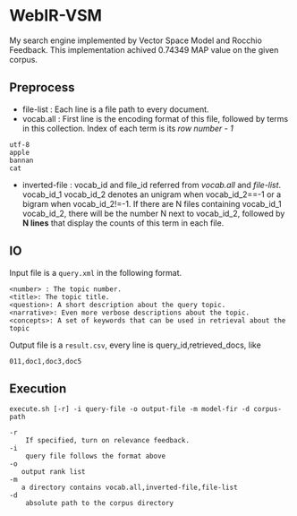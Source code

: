 # WebIR-VSM
My search engine implemented by Vector Space Model and Rocchio Feedback. This implementation achived 0.74349 MAP value on the given corpus.

## Preprocess
* file-list : Each line is a file path to every document.
* vocab.all : First line is the encoding format of this file, followed by terms in this collection. Index of each term is its *row number - 1*

```
utf-8
apple
bannan
cat
``` 
* inverted-file : vocab\_id and file\_id referred from *vocab.all* and *file-list*. vocab\_id\_1 vocab\_id\_2 denotes an unigram when vocab\_id\_2==-1 or a bigram when vocab\_id\_2!=-1. If there are N files containing vocab\_id\_1 vocab\_id\_2, there will be the number N next to vocab\_id\_2, followed by **N lines** that display the counts of this term in each file.

## IO
Input file is a ```query.xml``` in the following format.

```
<number> : The topic number.<title>: The topic title.<question>: A short description about the query topic.<narrative>: Even more verbose descriptions about the topic.<concepts>: A set of keywords that can be used in retrieval about the topic
```

Output file is a ```result.csv```, every line is query\_id,retrieved\_docs, like 

```
011,doc1,doc3,doc5
```

## Execution
```shell
execute.sh [-r] -i query-file -o output-file -m model-fir -d corpus-path

-r
	If specified, turn on relevance feedback.
-i
	query file follows the format above
-o
   output rank list
-m 
   a directory contains vocab.all,inverted-file,file-list
-d
	absolute path to the corpus directory
```